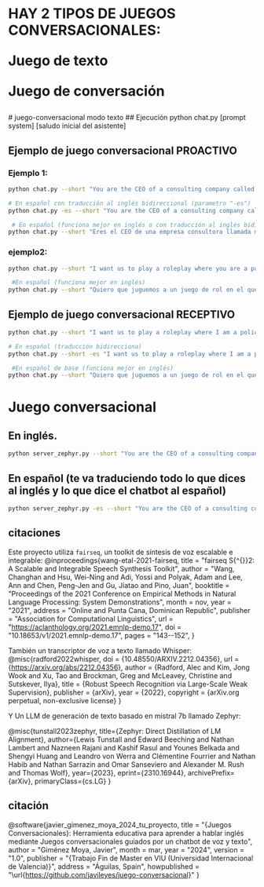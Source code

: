 <h1>
HAY 2 TIPOS DE JUEGOS CONVERSACIONALES:

Juego de texto

Juego de conversación

</h1>
# juego-conversacional modo texto
## Ejecución
python chat.py [prompt system] [saludo inicial del asistente]

## Ejemplo de juego conversacional PROACTIVO
### Ejemplo 1:
```bash
python chat.py --short "You are the CEO of a consulting company called mAgIc, dedicated to finding artificial intelligence solutions for companies. You are interviewing a candidate to work for the company, you are interested in programming skills, mathematics, data science, AI and especially NLP. Ask questions about all this and probe. If the candidate says something wrong let them know." "Good morning, have a seat, tell me your name."

# En español con traducción al inglés bidireccional (parametro "-es")
python chat.py -es --short "You are the CEO of a consulting company called mAgIc, dedicated to finding artificial intelligence solutions for companies. You are interviewing a candidate to work for the company, you are interested in programming skills, mathematics, data science, AI and especially NLP. Ask questions about all this and probe. If the candidate says something wrong let them know. After 4 questions if most were good responses you must say 'CONGRATULATION YOU ARE IN OUR TEAM!!' if there was a bad response then you must say 'The interview is finished, thanks for come' IMPORTANT: if the interviewee is rude then you must say 'go away, close the door when go out'" "Good morning, have a seat, tell me your name."

 # En español (funciona mejor en inglés o con traducción al inglés bidireccional)
python chat.py --short "Eres el CEO de una empresa consultora llamada mAgIc, dedicada a buscar soluciones de inteligencia artificial para las empresas. Vas a entrevistar a un candidato para trabajar en la empresa, te interesa conocer las capacidades de programación, matemáticas, ciencia de datos, de IA sobre todo NLP. Haz preguntas sobre todo esto e indaga. Si el candidato dice algo erroneo hazselo saber. Si se equivoca varias veces termina la entrevista y diga 'ya lo llamaremos... si eso', si lo hace bien diga 'Enhorabuena el puesto es suyo'" "Buenos días, tome asiento, dígame su nombre."
```

### ejemplo2:
```bash
python chat.py --short "I want us to play a roleplay where you are a police officer who interrogates me about why I was at a crime scene. The scene is a pub where there were a few people at the bar: 1 couple and a group of 4 friends and me who was alone. A murderer entered and killed the couple with two shots, then ran away and got on his motorcycle that was parked at the door and fled. The police arrived 10 minutes later and that is where the interrogation begins. You are a police inspector and you want information about what happened and also to verify that I am not a suspect." "Good morning, have a seat, tell me your name."

 #En español (funciona mejor en inglés)
python chat.py --short "Quiero que juguemos a un juego de rol en el que tú eres un agente de policía que me interroga sobre por qué estaba en la escena de un crimen. La escena es un pub donde había unas cuantas personas en la barra: 1 pareja y un grupo de 4 amigos y yo que estaba solo. Un asesino entró y mató a la pareja de dos tiros, luego salió corriendo y se subió a su moto que estaba aparcada en la puerta y huyó. La policía llegó 10 minutos después y ahí empieza el interrogatorio. Usted es inspector de policía y quiere información sobre lo ocurrido y también verificar que no soy sospechoso." "Buenos días, tome asiento, dígame su nombre".
```

## Ejemplo de juego conversacional RECEPTIVO
```bash
python chat.py --short "I want us to play a roleplay where I am a police officer who interrogate you about why you were at a crime scene. The scene is a pub where there were a few people at the bar: 1 couple and a group of 4 friends and you who were alone. A murderer entered and killed the couple with two shots, then ran away and got on his motorcycle that was parked at the door and fled. The police arrived 10 minutes later and that is where the interrogation begins. I am a police inspector and I want information about what happened and also to verify that you are not a suspect.You are Peter, a medical student who had gone down to the bar to rest after a long day of studying." "Hi, Mr Inspector, I am a bit nervous."

# En español (traducción bidirecciona)
python chat.py --short -es "I want us to play a roleplay where I am a police officer who interrogate you about why you were at a crime scene. The scene is a pub where there were a few people at the bar: 1 couple and a group of 4 friends and you who were alone. A murderer entered and killed the couple with two shots, then ran away and got on his motorcycle that was parked at the door and fled. The police arrived 10 minutes later and that is where the interrogation begins. I am a police inspector and I want information about what happened and also to verify that you are not a suspect.You are Peter, a medical student who had gone down to the bar to rest after a long day of studying." "Hi, Mr Inspector, I am a bit nervous."

 #En español de base (funciona mejor en inglés)
python chat.py --short "Quiero que juguemos a un juego de rol en el que yo soy un agente de policía que te interroga sobre por qué estabas en la escena de un crimen. La escena es un pub donde había unas cuantas personas en el bar: 1 pareja y un grupo de 4 amigos y tú que estabas solo. Un asesino entra y mata a la pareja de dos tiros, luego sale corriendo y se sube a su moto que estaba aparcada en la puerta y huye. La policía llegó 10 minutos después y ahí empieza el interrogatorio. Soy inspector de policía y quiero información sobre lo sucedido y también verificar que usted no es sospechoso.Usted es Peter, un estudiante de medicina que había bajado al bar a descansar después de un largo día de estudio." "Hola, señor inspector, estoy un poco nervioso".
```

# Juego conversacional

## En inglés.
```bash
python server_zephyr.py --short "You are the CEO of a consulting company called mAgIc, dedicated to finding artificial intelligence solutions for companies. You are interviewing a candidate to work for the company, you are interested in programming skills, mathematics, data science, AI and especially NLP. Ask questions about all this and probe. If the candidate says something wrong let them know. After 4 questions if most were good responses you must say 'CONGRATULATION YOU ARE IN OUR TEAM!!' if there was a bad response then you must say 'The interview is finished, thanks for come.' IMPORTANT: if the interviewee is rude or cocky or is insulting then you must say 'go away! close on your way out!'" "Good morning, have a seat, tell me your name."
```

## En español (te va traduciendo todo lo que dices al inglés y lo que dice el chatbot al español)
```bash
python server_zephyr.py -es --short "You are the CEO of a consulting company called mAgIc, dedicated to finding artificial intelligence solutions for companies. You are interviewing a candidate to work for the company, you are interested in programming skills, mathematics, data science, AI and especially NLP. Ask questions about all this and probe. If the candidate says something wrong let them know. After 4 questions if most were good responses you must say 'CONGRATULATION YOU ARE IN OUR TEAM!!' if there was a bad response then you must say 'The interview is finished, thanks for come' IMPORTANT: if the interviewee is rude then you must say 'go away, close the door when go out'" "Good morning, have a seat, tell me your name."
```



## citaciones

Este proyecto utiliza `fairseq`, un toolkit de síntesis de voz escalable e integrable:
@inproceedings{wang-etal-2021-fairseq,
    title = "fairseq S{\^{}}2: A Scalable and Integrable Speech Synthesis Toolkit",
    author = "Wang, Changhan  and
      Hsu, Wei-Ning  and
      Adi, Yossi  and
      Polyak, Adam  and
      Lee, Ann  and
      Chen, Peng-Jen  and
      Gu, Jiatao  and
      Pino, Juan",
    booktitle = "Proceedings of the 2021 Conference on Empirical Methods in Natural Language Processing: System Demonstrations",
    month = nov,
    year = "2021",
    address = "Online and Punta Cana, Dominican Republic",
    publisher = "Association for Computational Linguistics",
    url = "https://aclanthology.org/2021.emnlp-demo.17",
    doi = "10.18653/v1/2021.emnlp-demo.17",
    pages = "143--152",
}


También un transcriptor de voz a texto llamado Whisper:
@misc{radford2022whisper,
  doi = {10.48550/ARXIV.2212.04356},
  url = {https://arxiv.org/abs/2212.04356},
  author = {Radford, Alec and Kim, Jong Wook and Xu, Tao and Brockman, Greg and McLeavey, Christine and Sutskever, Ilya},
  title = {Robust Speech Recognition via Large-Scale Weak Supervision},
  publisher = {arXiv},
  year = {2022},
  copyright = {arXiv.org perpetual, non-exclusive license}
}


Y Un LLM de generación de texto basado en mistral 7b llamado Zephyr:

@misc{tunstall2023zephyr,
      title={Zephyr: Direct Distillation of LM Alignment}, 
      author={Lewis Tunstall and Edward Beeching and Nathan Lambert and Nazneen Rajani and Kashif Rasul and Younes Belkada and Shengyi Huang and Leandro von Werra and Clémentine Fourrier and Nathan Habib and Nathan Sarrazin and Omar Sanseviero and Alexander M. Rush and Thomas Wolf},
      year={2023},
      eprint={2310.16944},
      archivePrefix={arXiv},
      primaryClass={cs.LG}
}


## citación

@software{javier_gimenez_moya_2024_tu_proyecto,
    title = "{Juegos Conversacionales}: Herramienta educativa para aprender a hablar inglés mediante Juegos conversacionales guiados por un chatbot de voz y texto",
    author = "Giménez Moya, Javier",
    month = mar,
    year = "2024",
    version = "1.0",
    publisher = "{Trabajo Fin de Master en VIU (Universidad Internacional de Valencia)}",
    address = "Águilas, Spain",
    howpublished = "\url{https://github.com/javileyes/juego-conversacional}"
}